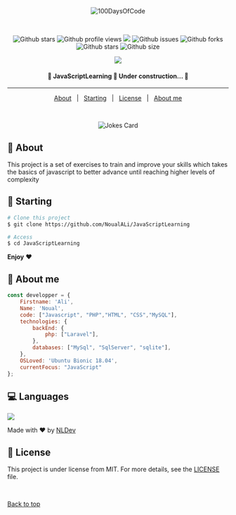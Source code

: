 <div align="center" id="top"> 
  <img src="https://www.freepnglogos.com/uploads/javascript-png/javascript-shield-logo-icon-2.png" alt="100DaysOfCode" />

  &#xa0;
</div>

<p align="center">

  <img alt="Github stars" src="https://img.shields.io/badge/license-MIT-red" />
  <img alt="Github profile views" src="https://komarev.com/ghpvc/?username=NoualAli"/>
  <img src="https://hitcounter.pythonanywhere.com/count/tag.svg?url=https://github.com/NoualAli/JavaScriptLeraning"/>
  <img alt="Github issues" src="https://img.shields.io/github/issues/NoualAli/JavaScriptLeraning?color=56BEB8" />
  <img alt="Github forks" src="https://img.shields.io/github/forks/NoualAli/JavaScriptLeraning?color=56BEB8" />
  <img alt="Github stars" src="https://img.shields.io/github/stars/NoualAli/JavaScriptLeraning?color=56BEB8" />
  <img alt="Github size" src="https://img.shields.io/github/repo-size/NoualAli/JavaScriptLeraning?color=56BEB8" />

  <div align="center" style="display:flex, justify-content:center">
    <img src="https://github-readme-stats.vercel.app/api?username=NoualAli&show_icons=true"/>
  </div>
  





</p>

<!-- Status -->

 <h4 align="center">
	🚧  JavaScriptLearning 🚀 Under construction...  🚧
</h4> 

<hr>

<p align="center">
  <a href="#dart-about">About</a> &#xa0; | &#xa0; 
  <a href="#checkered_flag-starting">Starting</a> &#xa0; | &#xa0;
  <a href="#memo-license">License</a> &#xa0; | &#xa0;
  <a href="#man-about-me" target="_blank">About me</a>
</p>

<br>

<div align="center">

![Jokes Card](https://readme-jokes.vercel.app/api)

</div>


## :dart: About ##

This project is a set of exercises to train and improve your skills which takes the basics of javascript to better advance until reaching higher levels of complexity

## :checkered_flag: Starting ##

```bash
# Clone this project
$ git clone https://github.com/NoualALi/JavaScriptLearning

# Access
$ cd JavaScriptLearning


```
**Enjoy** :heart:

## :man: About me
``` javascript
const developper = {
    Firstname: 'Ali',
    Name: 'Noual',
    code: ["Javascript", "PHP","HTML", "CSS","MySQL"],
    technologies: {
        backEnd: {
            php: ["Laravel"],
        },
        databases: ["MySql", "SqlServer", "sqlite"],
    },
    OSLoved: 'Ubuntu Bionic 18.04',
    currentFocus: "JavaScript"
};

```
## :computer: Languages
<img src="https://github-readme-stats.vercel.app/api/top-langs/?username=NoualAli&theme=blue-green"/>

Made with :heart: by <a href="https://github.com/NoualAli" target="_blank">NLDev</a>

## :memo: License ##

This project is under license from MIT. For more details, see the [LICENSE](LICENSE.md) file.

&#xa0;

<a href="#top">Back to top</a>
